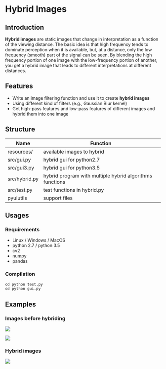 # Hybrid Images

## Introduction

**Hybrid images** are static images that change in interpretation as a function of the viewing distance. The basic idea is that high frequency tends to dominate perception when it is available, but, at a distance, only the low frequency (smooth) part of the signal can be seen. By blending the high frequency portion of one image with the low-frequency portion of another, you get a hybrid image that leads to different interpretations at different distances.

## Features

* Write an image filtering function and use it to create **hybrid images**
* Using different kind of filters (e.g., Gaussian Blur kernel)
* Get high-pass features and low-pass features of different images and hybrid them into one image

## Structure

| Name          | Function                                                 |
| ------------- | -------------------------------------------------------- |
| resources/    | available images to hybrid                               |
| src/gui.py    | hybrid gui for python2.7                                 |
| src/gui3.py   | hybrid gui for python3.5                                 |
| src/hybrid.py | hybrid program with multiple hybrid algorithms functions |
| src/test.py   | test functions in hybrid.py                              |
| pyuiutils     | support files                                            |

## Usages

### Requirements

* Linux / Windows / MacOS
* python 2.7 / python 3.5
* cv2
* numpy
* pandas

### Compilation

``` python
cd python test.py
cd python gui.py
```

## Examples

### Images before hybriding

![](C:\Users\57844\Desktop\CV作业\实验原文件\实验1\Exp1_Hybrid_Images\resources\cat.jpg)

![](C:\Users\57844\Desktop\CV作业\实验原文件\实验1\Exp1_Hybrid_Images\resources\dog.jpg)

### Hybrid images

![](C:\Users\57844\Desktop\CV作业\实验原文件\实验1\Exp1_Hybrid_Images\resources\hybrid.png)